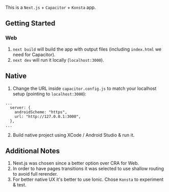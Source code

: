 This is a `Next.js` + `Capacitor` + `Konsta` app.

## Getting Started

### Web

1. `next build` will build the app with output files (including `index.html` we need for Capacitor).
2. `next dev` will run it locally (`localhost:3000`).

## Native

1. Change the URL inside `capacitor.config.js` to match your localhost setup (pointing to `localhost:3000`):

```
...
  server: {
    androidScheme: "https",
    url: "http://127.0.0.1:3000",
  },
...
```

2. Build native project using XCode / Android Studio & run it.

## Additional Notes

1. Next.js was chosen since a better option over CRA for Web.
2. In order to have pages transitions it was selected to use shallow routing to avoid full rerender.
3. For better native UX it's better to use Ionic. Chose `Konsta` to experiment & test.
